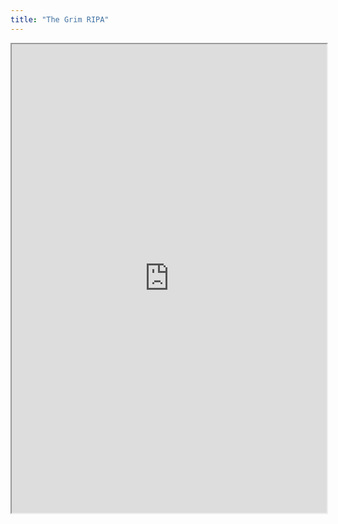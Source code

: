 ```yaml
---
title: "The Grim RIPA"
---
```




<iframe height="750" width="100%" src="https://ewelton.github.io/ktest/wiki.html#The%20Grim%20RIPA"></iframe>

